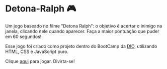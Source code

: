 # Detona-Ralph 🎮

Um jogo baseado no filme "Detona Ralph":
o objetivo é acertar o inimigo na janela, clicando nele quando aparecer. Faça a maior pontuação que puder em 60 segundos! 

Esse jogo foi criado como projeto dentro do BootCamp da [DIO](https://www.dio.me/), utilizando HTML, CSS e JavaScript puro. 

Clique [aqui](https://jessica-f-salazar.github.io/Detona-Ralph/) para jogar. Divirta-se! 
